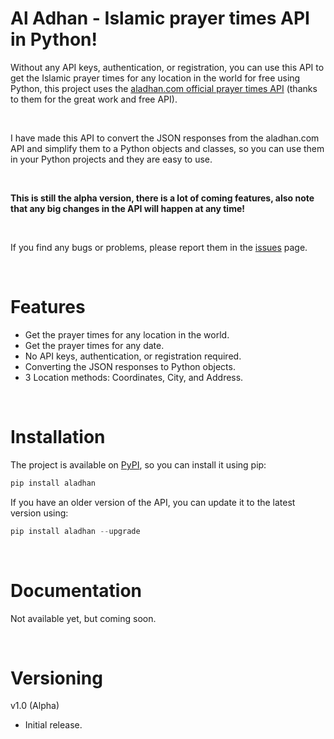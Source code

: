 # Al Adhan - Islamic prayer times API in Python!

Without any API keys, authentication, or registration, you can use this API to get the Islamic prayer times for any location in the world for free using Python, this project uses the [aladhan.com official prayer times API](https://aladhan.com/prayer-times-api) (thanks to them for the great work and free API).

<br>

I have made this API to convert the JSON responses from the aladhan.com API and simplify them to a Python objects and classes, so you can use them in your Python projects and they are easy to use.

<br>

**This is still the alpha version, there is a lot of coming features, also note that any big changes in the API will happen at any time!**

<br>

If you find any bugs or problems, please report them in the [issues](https://www.github.com/Kh4lidMD/AlAdhan/issues) page.

<br>

# Features

- Get the prayer times for any location in the world.
- Get the prayer times for any date.
- No API keys, authentication, or registration required.
- Converting the JSON responses to Python objects.
- 3 Location methods: Coordinates, City, and Address.

<br>

# Installation

The project is available on [PyPI](https://pypi.org/project/aladhan/), so you can install it using pip:

```python
pip install aladhan
```

If you have an older version of the API, you can update it to the latest version using:

```python
pip install aladhan --upgrade
```

<br>

# Documentation

Not available yet, but coming soon.<br>

<br>

# Versioning

v1.0 (Alpha)

- Initial release.
